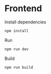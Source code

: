 # Frontend

Install dependencies

```bash
npm install
```

Run

```bash
npm run dev
```

Build

```bash
npm run build
```
